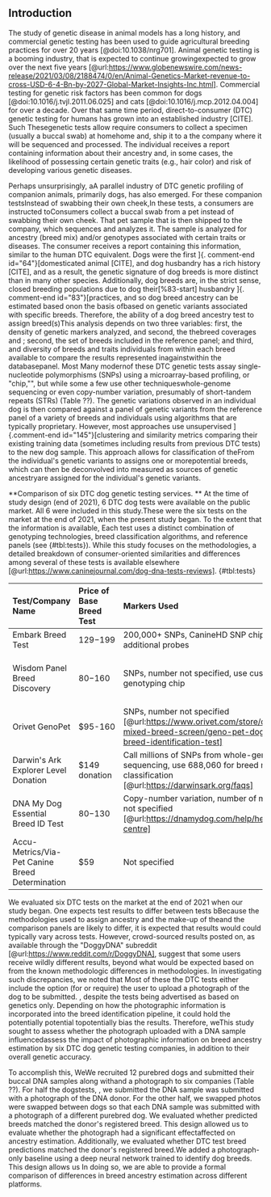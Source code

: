 ## Introduction

The study of genetic disease in animal models has a long history, and commercial genetic testing has been used to guide agricultural breeding practices for over 20 years [@doi:10.1038/nrg701].
Animal genetic testing is a booming industry, that is expected to continue growingexpected to grow over the next five years [@url:https://www.globenewswire.com/news-release/2021/03/08/2188474/0/en/Animal-Genetics-Market-revenue-to-cross-USD-6-4-Bn-by-2027-Global-Market-Insights-Inc.html].
Commercial testing for genetic risk factors has been common for dogs [@doi:10.1016/j.tvjl.2011.06.025] and cats [@doi:10.1016/j.mcp.2012.04.004] for over a decade.
Over that same time period, direct-to-consumer (DTC) genetic testing for humans has grown into an established industry [CITE].
Such Thesegenetic tests allow require consumers to collect a specimen (usually a buccal swab) at homehome and, ship it to a the company where it will be sequenced and processed.
The individual receives a report containing information about their ancestry and, in some cases, the likelihood of possessing certain genetic traits (e.g., hair color) and risk of developing various genetic diseases.

Perhaps unsurprisingly, aA parallel industry of DTC genetic profiling of companion animals, primarily dogs, has also emerged.
For these companion testsInstead of swabbing their own cheek,In these tests, a consumers are instructed toConsumers collect a buccal swab from a pet instead of swabbing their own cheek.
That pet sample that is then shipped to the company, which sequences and analyzes it.
The sample is analyzed for ancestry (breed mix) and/or genotypes associated with certain traits or diseases.
The consumer receives a report containing this information, similar to the human DTC equivalent.
Dogs were the first ]{.
comment-end id="64"}[domesticated animal [CITE], and dog husbandry has a rich history [CITE], and as a result, the genetic signature of dog breeds is more distinct than in many other species.
Additionally, dog breeds are, in the strict sense, closed breeding populations due to dog their[%83-start] husbandry ]{.
comment-end id="83"}[practices, and so dog breed ancestry can be estimated based onon the basis ofbased on genetic variants associated with specific breeds. Therefore, the ability of a dog breed ancestry test to assign breed(s)This analysis depends on two three variables: first, the density of genetic markers analyzed, and second, the thebreed coverages and ; second, the set of breeds included in the reference panel; and third, and diversity of breeds and traits individuals from within each breed available to compare the results represented inagainstwithin the databasepanel. Most Many modernof these DTC genetic tests assay single-nucleotide polymorphisms (SNPs) using a microarray-based profiling, or "chip,"", but while some a few use other techniqueswhole-genome sequencing or even copy-number variation, presumably of short-tandem repeats (STRs) (Table ??). The genetic variations observed in an individual dog is then compared against a panel of genetic variants from the reference panel of a variety of breeds and individuals using algorithms that are typically proprietary. However, most approaches use unsupervised ]{.comment-end id="145"}[clustering and similarity metrics comparing their existing training data (sometimes including results from previous DTC tests) to the new dog sample.
This approach allows for classification of theFrom the individual's genetic variants to assigns one or morepotential breeds, which can then be deconvolved into measured as sources of genetic ancestryare assigned for the individual's genetic variants.

**Comparison of six DTC dog genetic testing services.
** At the time of study design (end of 2021), 6 DTC dog tests were available on the public market.
All 6 were included in this study.These were the six tests on the market at the end of 2021, when the present study began.
To the extent that the information is available, Each test uses a distinct combination of genotyping technologies, breed classification algorithms, and reference panels (see {#tbl:tests}).
While this study focuses on the methodologies, a detailed breakdown of consumer-oriented similarities and differences among several of these tests is available elsewhere [@url:https://www.caninejournal.com/dog-dna-tests-reviews].
{#tbl:tests}

| Test/Company Name                               | Price of Base Breed Test   | Markers Used                                                                                                                    | Reference Panel                                                                                                           | Ancestry Assignment Algorithm             |
|:------------------------------------------------|:---------------------------|:--------------------------------------------------------------------------------------------------------------------------------|:--------------------------------------------------------------------------------------------------------------------------|:------------------------------------------|
| Embark Breed Test                               | $129-$199                  | 200,000+ SNPs, CanineHD SNP chip with additional probes                                                                         | 350+ breeds                                                                                                               | Not specified                             |
| Wisdom Panel Breed Discovery                    | $80-$160                   | SNPs, number not specified, use custom genotyping chip                                                                          | 350+ breeds, 21,000+ samples [@url:https://www.wisdompanel.com/en-us/our-science; @url:https://www.wisdompanel.com/en-us] | BCSYS                                     |
| Orivet GenoPet                                  | $95-160                    | SNPs, number not specified [@url:https://www.orivet.com/store/canine-mixed-breed-screen/geno-pet-dog-breed-identification-test] | 320+ breeds [@url:https://www.orivet.com/store/breed-list]                                                                | Not specified                             |
| Darwin's Ark Explorer Level Donation            | $149 donation              | Call millions of SNPs from whole-genome sequencing, use 688,060 for breed mix classification [@url:https://darwinsark.org/faqs] | 101 breeds                                                                                                                | SupportMix [@doi:10.1186/1471-2156-13-49] |
| DNA My Dog Essential Breed ID Test              | $80-$130                   | Copy-number variation, number of markers not specified [@url:https://dnamydog.com/help/help-centre]                             | 350+ breeds                                                                                                               | Not specified                             |
| Accu-Metrics/Via-Pet Canine Breed Determination | $59                        | Not specified                                                                                                                   | 340 breeds [@url:https://www.via-pet.com/canine-testing/p/dog-breed-identification]                                       | Not specified                             |

We evaluated six DTC tests on the market at the end of 2021 when our study began.
One expects test results to differ between tests bBecause the methodologies used to assign ancestry and the make-up of theand the comparison panels are likely to differ, it is expected that results would could typically vary across tests.
However, crowd-sourced results posted on, as available through the "DoggyDNA" subreddit [@url:https://www.reddit.com/r/DoggyDNA], suggest that some users receive wildly different results, beyond what would be expected based on from the known methodologic differences in methodologies.
In investigating such discrepancies, we noted that Most of these the DTC tests either include the option (for or require) the user to upload a photograph of the dog to be submitted.
, despite the tests being advertised as based on genetics only.
Depending on how the photographic information is incorporated into the breed identification pipeline, it could hold the potentially potential topotentially bias the results.
Therefore, weThis study sought to assess whether the photograph uploaded with a DNA sample influencedassess the impact of photographic information on breed ancestry estimation by six DTC dog genetic testing companies, in addition to their overall genetic accuracy.

To accomplish this, WeWe recruited 12 purebred dogs and submitted their buccal DNA samples along withand a photograph to six companies (Table ??).
For half the dogstests, , we submitted the DNA sample was submitted with a photograph of the DNA donor.
For the other half, we swapped photos were swapped between dogs so that each DNA sample was submitted with a photograph of a different purebred dog.
We evaluated whether predicted breeds matched the donor's registered breed.
This design allowed us to evaluate whether the photograph had a significant effectaffected on ancestry estimation.
Additionally, we evaluated whether DTC test breed predictions matched the donor's registered breed.We added a photograph-only baseline using a deep neural network trained to identify dog breeds.
This design allows us In doing so, we are able to provide a formal comparison of differences in breed ancestry estimation across different platforms.

